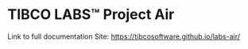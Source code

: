 # TIBCO LABS™ Project Air

Link to full documentation Site: https://tibcosoftware.github.io/labs-air/
